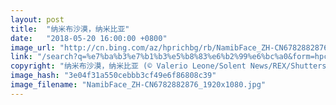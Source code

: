 ```yaml
---
layout: post
title:  "纳米布沙漠，纳米比亚"
date:   "2018-05-20 16:00:00 +0800"
image_url: "http://cn.bing.com/az/hprichbg/rb/NamibFace_ZH-CN6782882876_1920x1080.jpg"
link: "/search?q=%e7%ba%b3%e7%b1%b3%e5%b8%83%e6%b2%99%e6%bc%a0&form=hpcapt&mkt=zh-cn"
copyright: "纳米布沙漠，纳米比亚 (© Valerio Leone/Solent News/REX/Shutterstock)"
image_hash: "3e04f31a550cebbb3cf49e6f86808c39"
image_filename: "NamibFace_ZH-CN6782882876_1920x1080.jpg"
---
```

